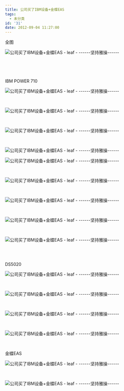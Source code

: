 ```yaml
---
title: 公司买了IBM设备+金蝶EAS
tags:
  - 未分类
id: '31'
date: 2012-09-04 11:27:00
---
```


  
全图  

![公司买了IBM设备+金蝶EAS - leaf - ------坚持雅操------](http://img4.ph.126.net/vXdsNvNKeB1Z3Z8tNZ036Q==/628815097989305764.jpg "公司买了IBM设备+金蝶EAS - leaf - ------坚持雅操------")

 

 

IBM POWER 710  

![公司买了IBM设备+金蝶EAS - leaf - ------坚持雅操------](http://img5.ph.126.net/2f1MHjFx3rQXBegHVsJmsQ==/2570992437292929935.jpg "公司买了IBM设备+金蝶EAS - leaf - ------坚持雅操------")

 

![公司买了IBM设备+金蝶EAS - leaf - ------坚持雅操------](http://img4.ph.126.net/LFIDF7NMdIOBW7pi2KN00A==/6597885604283843104.jpg "公司买了IBM设备+金蝶EAS - leaf - ------坚持雅操------")

 

![公司买了IBM设备+金蝶EAS - leaf - ------坚持雅操------](http://img6.ph.126.net/m7utaCahuTnEUQVCp9EwRg==/2692026677278419256.jpg "公司买了IBM设备+金蝶EAS - leaf - ------坚持雅操------")

 

![公司买了IBM设备+金蝶EAS - leaf - ------坚持雅操------](http://img2.ph.126.net/J4K6cplc9FRVUED_O2Vmaw==/1351079888228949892.jpg "公司买了IBM设备+金蝶EAS - leaf - ------坚持雅操------")  
  

![公司买了IBM设备+金蝶EAS - leaf - ------坚持雅操------](http://img0.ph.126.net/yq4vtjYbMRX8T-F_mtOXyQ==/2566207362688853390.jpg "公司买了IBM设备+金蝶EAS - leaf - ------坚持雅操------")

 

![公司买了IBM设备+金蝶EAS - leaf - ------坚持雅操------](http://img2.ph.126.net/sqM0WTFckxNizHm9Mzk9wA==/21110623271209072.jpg "公司买了IBM设备+金蝶EAS - leaf - ------坚持雅操------")

 

![公司买了IBM设备+金蝶EAS - leaf - ------坚持雅操------](http://img9.ph.126.net/cy21wf5k5gs-PL5BcfFeYg==/565764703206124499.jpg "公司买了IBM设备+金蝶EAS - leaf - ------坚持雅操------")

 

![公司买了IBM设备+金蝶EAS - leaf - ------坚持雅操------](http://img6.ph.126.net/CMKFre8zQP46b-EVfcLWhg==/2574651611990170416.jpg "公司买了IBM设备+金蝶EAS - leaf - ------坚持雅操------")

 

![公司买了IBM设备+金蝶EAS - leaf - ------坚持雅操------](http://img7.ph.126.net/-a3V0I3eTYrEtEbSLiTC2g==/626563298175624727.jpg "公司买了IBM设备+金蝶EAS - leaf - ------坚持雅操------")

 

   
DS5020  

![公司买了IBM设备+金蝶EAS - leaf - ------坚持雅操------](http://img5.ph.126.net/JdRA8aDQgolJFYzVW58XJg==/3081306570069352565.jpg "公司买了IBM设备+金蝶EAS - leaf - ------坚持雅操------")

 

![公司买了IBM设备+金蝶EAS - leaf - ------坚持雅操------](http://img1.ph.126.net/9e06FkiQS0SU4xkOabW0lw==/6597434804516692131.jpg "公司买了IBM设备+金蝶EAS - leaf - ------坚持雅操------")

 

![公司买了IBM设备+金蝶EAS - leaf - ------坚持雅操------](http://img9.ph.126.net/WJ6a1lldF9nvNqHUHS5Rjg==/3082713944952904599.jpg "公司买了IBM设备+金蝶EAS - leaf - ------坚持雅操------")

 

![公司买了IBM设备+金蝶EAS - leaf - ------坚持雅操------](http://img9.ph.126.net/bDNXZOHoKHUzdDmtfXCcMA==/1549238271833265969.jpg "公司买了IBM设备+金蝶EAS - leaf - ------坚持雅操------")

   

金蝶EAS  

![公司买了IBM设备+金蝶EAS - leaf - ------坚持雅操------](http://img7.ph.126.net/n1bOxf7yb8IzvF8K_DKCnA==/6597957072539648457.jpg "公司买了IBM设备+金蝶EAS - leaf - ------坚持雅操------")

 

![公司买了IBM设备+金蝶EAS - leaf - ------坚持雅操------](http://img5.ph.126.net/B2qhQf16AhGfZ0hfzA7jlg==/6597751463865254605.jpg "公司买了IBM设备+金蝶EAS - leaf - ------坚持雅操------")